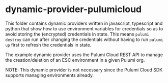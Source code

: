 # dynamic-provider-pulumicloud

This folder contains dynamic providers written in javascript, typescript and python that show how to use environment variables for credentials so as to avoid storing the (encrypted) credentials in state. This means `pulumi destroy` can run after changing the credentials without having to run `pulumi up` first to refresh the credentials in state.

The example dynamic provider uses the Pulumi Cloud REST API to manage the creation/deletion of an ESC environment in a given Pulumi org. 

NOTE: This dynamic provider is not necessary since the Pulumi Cloud SDK supports managing environments already. 

